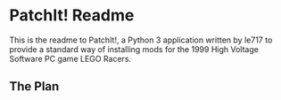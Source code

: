 PatchIt! Readme
===============

This is the readme to PatchIt!, a Python 3 application written by le717 to provide a standard way of 
installing mods for the 1999 High Voltage Software PC game LEGO Racers.

The Plan
--------